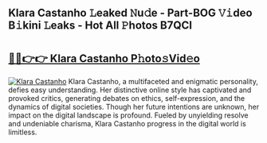 ## Klara Castanho 𝙻eaked 𝙽u𝚍e - Part-BOG 𝚅𝚒deo B𝚒kini 𝙻eaks - Hot All 𝙿hotos B7QCI

# <h2><a href="http://ld6sy5.urlbe.top/?page=Klara+Castanho">🔗🔗👉👉 Klara Castanho P𝚑oto𝚜Vid𝚎o</a></h2>

[![Klara Castanho](https://i.imgur.com/eBuTRDB.gif)](http://ld6sy5.urlbe.top/?page=Klara+Castanho)
Klara Castanho, a multifaceted and enigmatic personality, defies easy understanding. Her distinctive online style has captivated and provoked critics, generating debates on ethics, self-expression, and the dynamics of digital societies. Though her future intentions are unknown, her impact on the digital landscape is profound. Fueled by unyielding resolve and undeniable charisma, Klara Castanho progress in the digital world is limitless.
